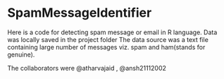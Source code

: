 # SpamMessageIdentifier
Here is a code for detecting spam message or email in R language. Data was locally saved in the project folder 
The data source was a text file containing large number of messages viz. spam and ham(stands for genuine).

The collaborators were @atharvajaid , @ansh21112002 
